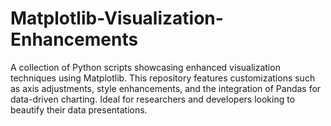 # Matplotlib-Visualization-Enhancements
 A collection of Python scripts showcasing enhanced visualization techniques using Matplotlib. This repository features customizations such as axis adjustments, style enhancements, and the integration of Pandas for data-driven charting. Ideal for researchers and developers looking to beautify their data presentations.

